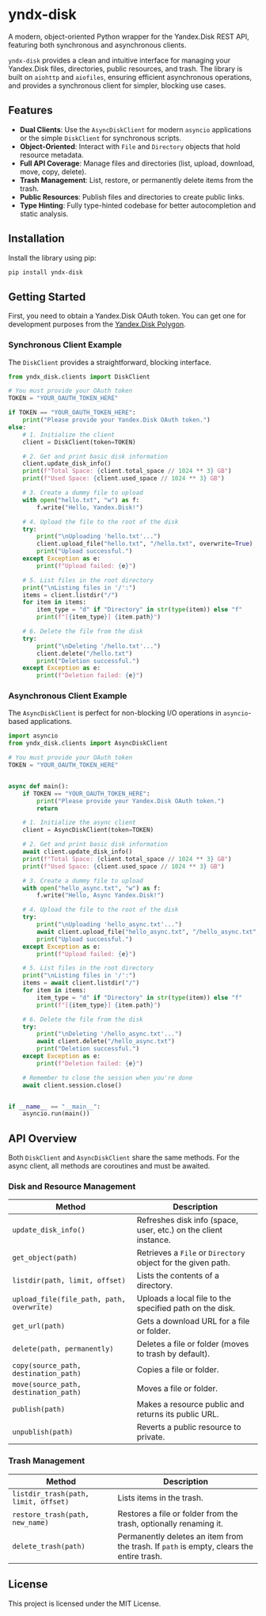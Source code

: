 # yndx-disk

A modern, object-oriented Python wrapper for the Yandex.Disk REST API, featuring both synchronous and asynchronous
clients.

`yndx-disk` provides a clean and intuitive interface for managing your Yandex.Disk files, directories, public resources,
and trash. The library is built on `aiohttp` and `aiofiles`, ensuring efficient asynchronous operations, and provides a
synchronous client for simpler, blocking use cases.

## Features

- **Dual Clients**: Use the `AsyncDiskClient` for modern `asyncio` applications or the simple `DiskClient` for
  synchronous scripts.
- **Object-Oriented**: Interact with `File` and `Directory` objects that hold resource metadata.
- **Full API Coverage**: Manage files and directories (list, upload, download, move, copy, delete).
- **Trash Management**: List, restore, or permanently delete items from the trash.
- **Public Resources**: Publish files and directories to create public links.
- **Type Hinting**: Fully type-hinted codebase for better autocompletion and static analysis.

## Installation

Install the library using pip:

```sh
pip install yndx-disk
```

## Getting Started

First, you need to obtain a Yandex.Disk OAuth token. You can get one for development purposes from
the [Yandex.Disk Polygon](https://yandex.ru/dev/disk/poligon/).

### Synchronous Client Example

The `DiskClient` provides a straightforward, blocking interface.

```python
from yndx_disk.clients import DiskClient

# You must provide your OAuth token
TOKEN = "YOUR_OAUTH_TOKEN_HERE"

if TOKEN == "YOUR_OAUTH_TOKEN_HERE":
    print("Please provide your Yandex.Disk OAuth token.")
else:
    # 1. Initialize the client
    client = DiskClient(token=TOKEN)

    # 2. Get and print basic disk information
    client.update_disk_info()
    print(f"Total Space: {client.total_space // 1024 ** 3} GB")
    print(f"Used Space: {client.used_space // 1024 ** 3} GB")

    # 3. Create a dummy file to upload
    with open("hello.txt", "w") as f:
        f.write("Hello, Yandex.Disk!")

    # 4. Upload the file to the root of the disk
    try:
        print("\nUploading 'hello.txt'...")
        client.upload_file("hello.txt", "/hello.txt", overwrite=True)
        print("Upload successful.")
    except Exception as e:
        print(f"Upload failed: {e}")

    # 5. List files in the root directory
    print("\nListing files in '/':")
    items = client.listdir("/")
    for item in items:
        item_type = "d" if "Directory" in str(type(item)) else "f"
        print(f"[{item_type}] {item.path}")

    # 6. Delete the file from the disk
    try:
        print("\nDeleting '/hello.txt'...")
        client.delete("/hello.txt")
        print("Deletion successful.")
    except Exception as e:
        print(f"Deletion failed: {e}")
```

### Asynchronous Client Example

The `AsyncDiskClient` is perfect for non-blocking I/O operations in `asyncio`-based applications.

```python
import asyncio
from yndx_disk.clients import AsyncDiskClient

# You must provide your OAuth token
TOKEN = "YOUR_OAUTH_TOKEN_HERE"


async def main():
    if TOKEN == "YOUR_OAUTH_TOKEN_HERE":
        print("Please provide your Yandex.Disk OAuth token.")
        return

    # 1. Initialize the async client
    client = AsyncDiskClient(token=TOKEN)

    # 2. Get and print basic disk information
    await client.update_disk_info()
    print(f"Total Space: {client.total_space // 1024 ** 3} GB")
    print(f"Used Space: {client.used_space // 1024 ** 3} GB")

    # 3. Create a dummy file to upload
    with open("hello_async.txt", "w") as f:
        f.write("Hello, Async Yandex.Disk!")

    # 4. Upload the file to the root of the disk
    try:
        print("\nUploading 'hello_async.txt'...")
        await client.upload_file("hello_async.txt", "/hello_async.txt", overwrite=True)
        print("Upload successful.")
    except Exception as e:
        print(f"Upload failed: {e}")

    # 5. List files in the root directory
    print("\nListing files in '/':")
    items = await client.listdir("/")
    for item in items:
        item_type = "d" if "Directory" in str(type(item)) else "f"
        print(f"[{item_type}] {item.path}")

    # 6. Delete the file from the disk
    try:
        print("\nDeleting '/hello_async.txt'...")
        await client.delete("/hello_async.txt")
        print("Deletion successful.")
    except Exception as e:
        print(f"Deletion failed: {e}")

    # Remember to close the session when you're done
    await client.session.close()


if __name__ == "__main__":
    asyncio.run(main())
```

## API Overview

Both `DiskClient` and `AsyncDiskClient` share the same methods. For the async client, all methods are coroutines and
must be awaited.

### Disk and Resource Management

| Method                                    | Description                                                     |
|-------------------------------------------|-----------------------------------------------------------------|
| `update_disk_info()`                      | Refreshes disk info (space, user, etc.) on the client instance. |
| `get_object(path)`                        | Retrieves a `File` or `Directory` object for the given path.    |
| `listdir(path, limit, offset)`            | Lists the contents of a directory.                              |
| `upload_file(file_path, path, overwrite)` | Uploads a local file to the specified path on the disk.         |
| `get_url(path)`                           | Gets a download URL for a file or folder.                       |
| `delete(path, permanently)`               | Deletes a file or folder (moves to trash by default).           |
| `copy(source_path, destination_path)`     | Copies a file or folder.                                        |
| `move(source_path, destination_path)`     | Moves a file or folder.                                         |
| `publish(path)`                           | Makes a resource public and returns its public URL.             |
| `unpublish(path)`                         | Reverts a public resource to private.                           |

### Trash Management

| Method                               | Description                                                                              |
|--------------------------------------|------------------------------------------------------------------------------------------|
| `listdir_trash(path, limit, offset)` | Lists items in the trash.                                                                |
| `restore_trash(path, new_name)`      | Restores a file or folder from the trash, optionally renaming it.                        |
| `delete_trash(path)`                 | Permanently deletes an item from the trash. If `path` is empty, clears the entire trash. |

## License

This project is licensed under the MIT License.